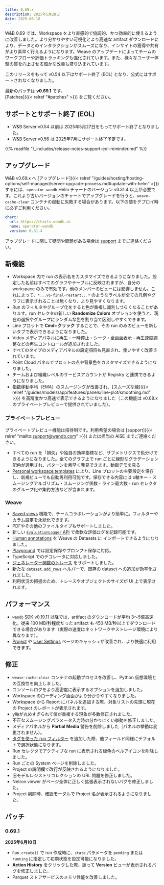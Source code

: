 ```yaml
---
title: 0.69.x
description: 2025年5月28日
date: 2025-06-10
---
```


W&B 0.69 では、Workspace をより直感的で協調的、かつ効率的に使えるように改善しました。より分かりやすい可視化とより高速な artifact ダウンロードにより、データとのインタラクションがスムーズになり、インサイトの獲得や共有がより素早く行えるようになります。Weave のアップデートによってチームのワークフローや評価トラッキングも強化されています。また、様々なユーザー体験の質を向上させる細かな改善も盛り込まれています。

このリリースをもって v0.54 以下はサポート終了 (EOL) となり、公式にはサポートされなくなりました。

最新のパッチは **v0.69.1** です。  
[Patches]({{< relref "#patches" >}}) をご覧ください。

## サポートとサポート終了 (EOL)
<ul>
  <li>W&B Server v0.54 以前は 2025年5月27日をもってサポート終了となりました。</li>
  <li>W&B Server v0.56 は 2025年7月にサポート終了予定です。</li>
</ul>

{{% readfile "/_includes/release-notes-support-eol-reminder.md" %}}

## アップグレード
W&B v0.69.x へ [アップグレード]({{< relref "/guides/hosting/hosting-options/self-managed/server-upgrade-process.md#update-with-helm" >}}) するには、`operator-wandb` Helm チャートのバージョン v0.31.4 以上が必要です。これより古いバージョンのチャートでアップグレードを行うと、`weave-cache-clear` コンテナの起動に失敗する場合があります。以下の値をデプロイ時に必ずご利用ください。

```yaml
chart:
  url: https://charts.wandb.ai
  name: operator-wandb
  version: 0.31.4
```

アップグレードに関して疑問や問題がある場合は [support](mailto:support@wandb.com) までご連絡ください。

## 新機能
- Workspace 内で run の表示名をカスタマイズできるようになりました。設定した名前はすべてのグラフやテーブルに反映されますが、自分の workspace のみで有効です。他のメンバーのビューには影響しません。これによって、`*...v6-final-restart...*` のようなラベルが全ての凡例やグラフに表示されることは無くなり、より見やすくなります。
- Run のフィルタやグループ化をすると色が重複し識別しづらくなることがあります。run セレクタの新しい **Randomize Colors** オプションを使うと、現在の選択やグループにランダムな色を割り当て区別しやすくできます。
- Line プロットで **Cmd+クリック** することで、その run のみのビューを新しいタブで表示できるようになりました。
- Video メディアパネルに再生・一時停止・シーク・全画面表示・再生速度調整などの再生コントロールが追加されました。
- すべてのタイプのメディアパネルの設定項目も見直され、使いやすく改善されています。
- Point Cloud パネルでプロットの点や背景色をカスタマイズできるようになりました。
- チームおよび組織レベルのサービスアカウントが Registry と連携できるようになりました。
- 指数移動平均（EMA）のスムージングが改善され、[スムーズな線]({{< relref "/guides/models/app/features/panels/line-plot/smoothing.md" >}}) を高精度かつ高速で表示できるようになりました（この機能は v0.68.x のプライベートプレビューで提供されていました）。

### プライベートプレビュー
プライベートプレビュー機能は招待制です。利用希望の場合は [support]({{< relref "mailto:support@wandb.com" >}}) または担当の AISE までご連絡ください。

- すべての run を「損失」や独自の効率指標など、サブメトリクスで色分けできるようになりました。全てのグラフ上で run ごとに線形なグラデーション配色が適用され、パターンを素早く発見できます。[動画デモを見る](https://www.loom.com/share/c6ed484899324de991ef7147fd73785d)
- [Personal workspace templates](/guides/track/workspaces/#workspace-templates) により、Line プロットの主要設定を保存し、新規ビューでも自動再利用可能です。保存できる内容には x軸キー・スムージングアルゴリズム・スムージング係数・ライン最大数・run セレクタのグループ化や集約方法などが含まれます。

### Weave
- [Saved views](https://weave-docs.wandb.ai/guides/tools/saved-views/) 機能で、チームコラボレーションがより簡単に。フィルターやカラム設定を永続化できます。
- PDFやその他のファイルタイプもサポートしました。
- 新しい [`EvaluationLogger` API](https://weave-docs.wandb.ai/guides/evaluation/evaluation_logger) で柔軟な評価ログを記録可能です。
- [Human annotations](https://weave-docs.wandb.ai/guides/tracking/feedback#add-human-annotations) を Weave の Datasets に インポートできるようになりました。
- [Playground](https://weave-docs.wandb.ai/guides/tools/playground/) では設定保存やプロンプト保存に対応。
- TypeScript でのデコレータに対応しました。
- [ジェネレーター関数のトレース](https://weave-docs.wandb.ai/guides/tracking/tracing#trace-sync--async-generator-functions) をサポートしました。
- 新たな [`dataset.add_rows`](https://weave-docs.wandb.ai/reference/python-sdk/weave/#method-add_rows) ヘルパーで、既存の dataset への追加が効率化されました。
- 利用状況の把握のため、トレースやオブジェクトのサイズが UI 上で表示されます。

## パフォーマンス
- [`wandb` SDK](/quickstart/#install-the-wandb-library-and-log-in) v0.19.11 以降では、artifact のダウンロードが平均 3～5倍高速化。従来 100 MB/秒程度だった artifact も 450 MB/秒以上でダウンロードできる場合があります（実際の速度はネットワークやストレージ環境により異なります）。
- [Project](/guides/track/project-page/) や [User Settings](/guides/models/app/settings-page/user-settings/) ページのキャッシュが改善され、より快適に利用できます。

## 修正
- `weave-cache-clear` コンテナの起動プロセスを改善し、Python 仮想環境との互換性を向上しました。
- コンソールログをより高密度に表示するオプションを追加しました。
- Workspace のローディング画面がより分かりやすくなりました。
- Workspace から Report にパネルを追加する際、対象リストの先頭に現在の Project のレポートが表示されます。
- y軸が丸めすぎられて値が重複する現象が多数修正されました。
- 不正なスムージングパラメータ入力時の分かりにくい挙動を修正しました。
- メディアパネルから **Partial Media** 警告を削除しました（パネルの挙動は変更されません）。
- [タグを使った run フィルター](/guides/runs/filter-runs/#filter-runs-with-tags) を追加した際、他フィールド同様にデフォルトで選択状態になります。
- Run セレクタでアクティブな run に表示される緑色のベルアイコンを削除しました。
- Run ごとの System ページを削除しました。
- Project の説明欄で改行が反映されるようになりました。
- 旧モデルレジストリコレクションの URL 問題を修正しました。
- Netron viewer がページ全体に正しく拡張表示されないバグを修正しました。
- Project 削除時、確認モーダルで Project 名が表示されるようになりました。

## パッチ
### 0.69.1
**2025年6月10日**

- `Run.create()` で run 作成時に、`state` パラメータを `pending` または `running` に指定して初期状態を設定可能になりました。
- **Action History** をクリックした際、誤って **Version** ビューが表示されるバグを修正しました。
- Parquet ストアサービスのメモリ性能を改善しました。